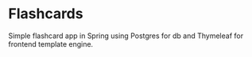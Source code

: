 # Flashcards
Simple flashcard app in Spring using Postgres for db and Thymeleaf for frontend template engine.
